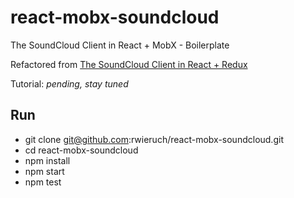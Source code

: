 # react-mobx-soundcloud

The SoundCloud Client in React + MobX - Boilerplate

Refactored from [The SoundCloud Client in React + Redux](http://www.robinwieruch.de/the-soundcloud-client-in-react-redux/)

Tutorial: _pending, stay tuned_

## Run

- git clone git@github.com:rwieruch/react-mobx-soundcloud.git
- cd react-mobx-soundcloud
- npm install
- npm start
- npm test
